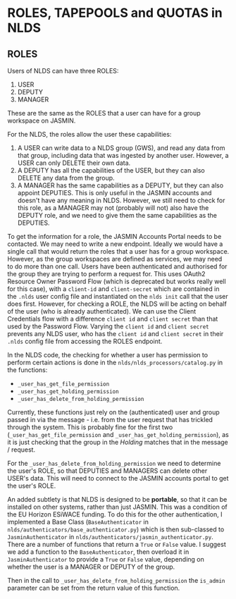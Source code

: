 ROLES, TAPEPOOLS and QUOTAS in NLDS
===================================

ROLES
-----

Users of NLDS can have three ROLES:

1. USER
2. DEPUTY
3. MANAGER

These are the same as the ROLES that a user can have for a group workspace on JASMIN.

For the NLDS, the roles allow the user these capabilities:

1. A USER can write data to a NLDS group (GWS), and read any data from that group, including data that was ingested by another user.  However, a USER can only DELETE their own data.
2. A DEPUTY has all the capabilities of the USER, but they can also DELETE any data from the group.
3. A MANAGER has the same capabilities as a DEPUTY, but they can also appoint DEPUTIES.  This is only useful in the JASMIN accounts and doesn't have any meaning in NLDS.  However, we still need to check for this role, as a MANAGER may not (probably will not) also have the DEPUTY role, and we need to give them the same capabilities as the DEPUTIES.

To get the information for a role, the JASMIN Accounts Portal needs to be contacted.  We may need to write a new endpoint.  Ideally we would have a single call that would return the roles that a user has for a group workspace.  However, as the group workspaces are defined as services, we may need to do more than one call.
Users have been authenticated and authorised for the group they are trying to perform a request for.  This uses OAuth2 Resource Owner Password Flow (which is deprecated but works really well for this case), with a `client-id` and `client-secret` which are contained in the `.nlds` user config file and instantiated on the `nlds init` call that the user does first.
However, for checking a ROLE, the NLDS will be acting on behalf of the user (who is already authenticated).  We can use the Client Credentials flow with a difference `client id` and `client secret` than that used by the Password Flow.  Varying the `client id` and `client secret` prevents any NLDS user, who has the `client id` and `client secret` in their `.nlds` config file from accessing the ROLES endpoint.

In the NLDS code, the checking for whether a user has permission to perform certain actions is done in the `nlds/nlds_processors/catalog.py` in the functions:

* `_user_has_get_file_permission`
* `_user_has_get_holding_permission`
* `_user_has_delete_from_holding_permission`

Currently, these functions just rely on the (authenticated) user and group passed in via the message - i.e. from the user request that has trickled through the system.  This is probably fine for the first two (`_user_has_get_file_permission` and `_user_has_get_holding_permission`), as it is just checking that the group in the *Holding* matches that in the message / request.

For the `_user_has_delete_from_holding_permission` we need to determine the user's ROLE, so that DEPUTIES and MANAGERS can delete other USER's data.  This will need to connect to the JASMIN accounts portal to get the user's ROLE.

An added subtlety is that NLDS is designed to be **portable**, so that it can be installed on other systems, rather than just JASMIN.  This was a condition of the EU Horizon ESiWACE funding.  To do this for the other authentication, I implemented a Base Class (`BaseAuthenticator` in `nlds/authenticators/base_authenticator.py`) which is then sub-classed to `JasminAuthenticator` in `nlds/authenticators/jasmin_authenticator.py`.  There are a number of functions that return a `True` or `False` value.  I suggest we add a function to the `BaseAuthenticator`, then overload it in `JasminAuthenticator` to provide a `True` or `False` value, depending on whether the user is a MANAGER or DEPUTY of the group.

Then in the call to `_user_has_delete_from_holding_permission` the `is_admin` parameter can be set from the return value of this function.